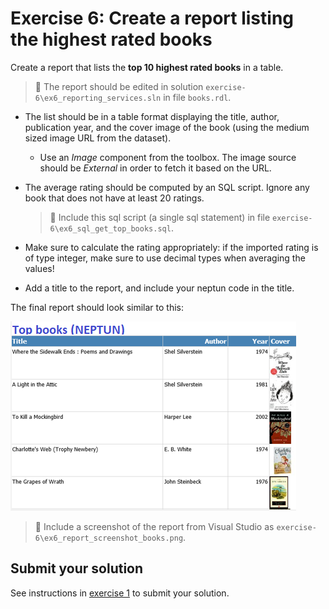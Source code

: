 # Exercise 6: Create a report listing the highest rated books

Create a report that lists the **top 10 highest rated books** in a table.

> :memo: The report should be edited in solution `exercise-6\ex6_reporting_services.sln` in file `books.rdl`.

- The list should be in a table format displaying the title, author, publication year, and the cover image of the book (using the medium sized image URL from the dataset).

  - Use an _Image_ component from the toolbox. The image source should be _External_ in order to fetch it based on the URL.

- The average rating should be computed by an SQL script. Ignore any book that does not have at least 20 ratings.

  > :memo: Include this sql script (a single sql statement) in file `exercise-6\ex6_sql_get_top_books.sql`.

- Make sure to calculate the rating appropriately: if the imported rating is of type integer, make sure to use decimal types when averaging the values!

- Add a title to the report, and include your neptun code in the title.

The final report should look similar to this:

![Top books report](images/exercise/report-books.png)

> :memo: Include a screenshot of the report from Visual Studio as `exercise-6\ex6_report_screenshot_books.png`.

## Submit your solution

See instructions in [exercise 1](exercise1.md) to submit your solution.
